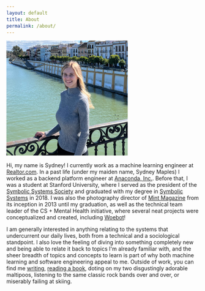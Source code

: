 ```yaml
---
layout: default
title: About
permalink: /about/
---
```


<img src="/assets/img/me.png" class="center" style="height: 300px;"/>

Hi, my name is Sydney! I currently work as a machine learning engineer at <a href="https://www.realtor.com/">Realtor.com</a>. In a past life (under my maiden name, Sydney Maples) I worked as a backend platform engineer at <a href="https://www.anaconda.com/">Anaconda, Inc.</a>. Before that, I was a student at Stanford University, where I served as the president of the <a href="https://symsys.stanford.edu/about/history-program/barwise-award-distinguished-contributions-symbolic-systems">Symbolic Systems Society</a> and graduated with my degree in <a href="http://www.symsyssociety.org/whatissymsys">Symbolic Systems</a> in 2018. I was also the photography director of <a href="https://issuu.com/mint_magazine">Mint Magazine</a> from its inception in 2013 until my graduation, as well as the technical team leader of the CS + Mental Health initiative, where several neat projects were conceptualized and created, including <a href="https://woebothealth.com/">Woebot</a>!

I am generally interested in anything relating to the systems that undercurrent our daily lives, both from a technical and a sociological standpoint. I also love the feeling of diving into something completely new and being able to relate it back to topics I'm already familiar with, and the sheer breadth of topics and concepts to learn is part of why both machine learning and software engineering appeal to me. Outside of work, you can find me <a href="{{site.url}}/blog">writing</a>, <a href="https://www.goodreads.com/user/show/40582536-sydney-trinidad">reading a book</a>, doting on my two disgustingly adorable maltipoos, listening to the same classic rock bands over and over, or miserably failing at skiing.